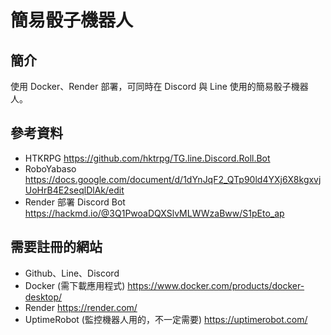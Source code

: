 簡易骰子機器人
===

## 簡介

使用 Docker、Render 部署，可同時在 Discord 與 Line 使用的簡易骰子機器人。

## 參考資料

- HTKRPG https://github.com/hktrpg/TG.line.Discord.Roll.Bot
- RoboYabaso https://docs.google.com/document/d/1dYnJqF2_QTp90ld4YXj6X8kgxvjUoHrB4E2seqlDlAk/edit
- Render 部署 Discord Bot https://hackmd.io/@3Q1PwoaDQXSlvMLWWzaBww/S1pEto_ap

## 需要註冊的網站

- Github、Line、Discord
- Docker (需下載應用程式) https://www.docker.com/products/docker-desktop/
- Render https://render.com/
- UptimeRobot (監控機器人用的，不一定需要) https://uptimerobot.com/
